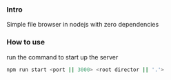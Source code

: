 
### Intro
Simple file browser in nodejs with zero dependencies

### How to use
run the command to start up the server
```bash
npm run start <port || 3000> <root director || '.'>
```
